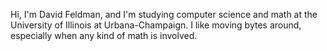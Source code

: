 Hi, I'm David Feldman, and I'm studying computer science and math at the University of Illinois at Urbana-Champaign. I like moving bytes around, especially when any kind of math is involved.
